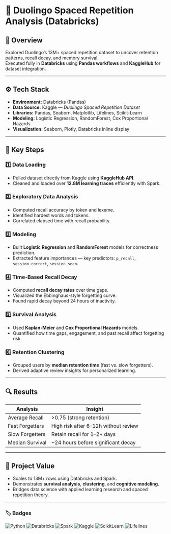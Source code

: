 # 🦉 Duolingo Spaced Repetition Analysis (Databricks)

## 📘 Overview
Explored Duolingo’s 13M+ spaced repetition dataset to uncover retention patterns, recall decay, and memory survival.  
Executed fully in **Databricks** using **Pandas workflows** and **KaggleHub** for dataset integration.

---

## ⚙️ Tech Stack
- **Environment:** Databricks (Pandas)  
- **Data Source:** Kaggle — *Duolingo Spaced Repetition Dataset*  
- **Libraries:** Pandas, Seaborn, Matplotlib, Lifelines, Scikit-Learn
- **Modeling:** Logistic Regression, RandomForest, Cox Proportional Hazards  
- **Visualization:** Seaborn, Plotly, Databricks inline display  

---

## 🧠 Key Steps

### 1️⃣ Data Loading
- Pulled dataset directly from Kaggle using **KaggleHub API**.  
- Cleaned and loaded over **12.8M learning traces** efficiently with Spark.

### 2️⃣ Exploratory Data Analysis
- Computed recall accuracy by token and lexeme.  
- Identified hardest words and tokens.  
- Correlated elapsed time with recall probability.

### 3️⃣ Modeling
- Built **Logistic Regression** and **RandomForest** models for correctness prediction.  
- Extracted feature importances — key predictors: `p_recall`, `session_correct`, `session_seen`.

### 4️⃣ Time-Based Recall Decay
- Computed **recall decay rates** over time gaps.  
- Visualized the Ebbinghaus-style forgetting curve.  
- Found rapid decay beyond 24 hours of inactivity.

### 5️⃣ Survival Analysis
- Used **Kaplan-Meier** and **Cox Proportional Hazards** models.  
- Quantified how time gaps, engagement, and past recall affect forgetting risk.

### 6️⃣ Retention Clustering
- Grouped users by **median retention time** (fast vs. slow forgetters).  
- Derived adaptive review insights for personalized learning.

---

## 🔍 Results
| Analysis | Insight |
|-----------|----------|
| Average Recall | >0.75 (strong retention) |
| Fast Forgetters | High risk after 6–12h without review |
| Slow Forgetters | Retain recall for 1–2+ days |
| Median Survival | ~24 hours before significant decay |

---

## 🧩 Project Value
- Scales to 13M+ rows using Databricks and Spark.  
- Demonstrates **survival analysis**, **clustering**, and **cognitive modeling**.  
- Bridges data science with applied learning research and spaced repetition theory.  

---

### 🏷️ Badges
![Python](https://img.shields.io/badge/Python-3.12-blue)
![Databricks](https://img.shields.io/badge/Platform-Databricks-orange)
![Spark](https://img.shields.io/badge/BigData-Spark-red)
![Kaggle](https://img.shields.io/badge/Data-Kaggle-blueviolet)
![ScikitLearn](https://img.shields.io/badge/ML-ScikitLearn-yellow)
![Lifelines](https://img.shields.io/badge/Analysis-Survival-green)
